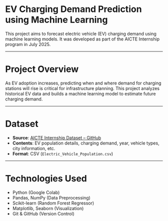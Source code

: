 #  EV Charging Demand Prediction using Machine Learning

This project aims to forecast electric vehicle (EV) charging demand using machine learning models. It was developed as part of the AICTE Internship program in July 2025.

---

# Project Overview

As EV adoption increases, predicting when and where demand for charging stations will rise is critical for infrastructure planning. This project analyzes historical EV data and builds a machine learning model to estimate future charging demand.

---

# Dataset

- **Source**: [AICTE Internship Dataset – GitHub](https://github.com/RGS-AI/AICTE_Internships/tree/main/2025/July_2025/EV_Vehicle_Charge_Demand)
- **Contents**: EV population details, charging demand, year, vehicle types, city information, etc.
- **Format**: CSV (`Electric_Vehicle_Population.csv`)

---

# Technologies Used

- Python (Google Colab)
- Pandas, NumPy (Data Preprocessing)
- Scikit-learn (Random Forest Regressor)
- Matplotlib, Seaborn (Visualization)
- Git & GitHub (Version Control)
